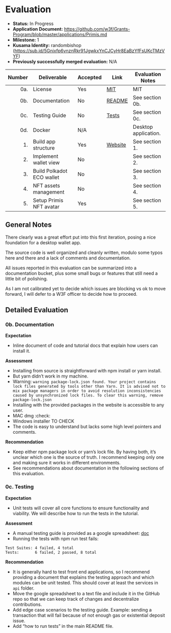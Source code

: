 # Evaluation



- **Status:** In Progress
- **Application Document:** https://github.com/w3f/Grants-Program/blob/master/applications/Primis.md
- **Milestone:** 1
- **Kusama Identity:** randombishop (https://sub.id/5Gnixfp6vnznRkr91JgwkxYnCJCyHr8EaBzYfFsUKcTMzVYF)
- **Previously successfully merged evaluation:** N/A



| Number | Deliverable                    | Accepted | Link                                                             | Evaluation Notes                                            | 
| -----: | ------------------------------ | -------- | ---------------------------------------------------------------- | ----------------------------------------------------------- |
|    0a. | License                        | Yes      | [MIT](https://github.com/Primis-Labs/client/blob/main/LICENSE)   | MIT                                                         |
|    0b. | Documentation                  | No       | [README](https://github.com/Primis-Labs/client)                    | See section 0b.                                             |
|    0c. | Testing Guide                  | No       | [Tests](https://docs.google.com/spreadsheets/d/1DccCJUEu7HLUpQYrh6QBfJ1wuRyPeMBWoAsppco-nEU/edit?usp=sharing) |See section 0c.  |
|    0d. | Docker                         | N/A      |                                                                  |Desktop application.                                         |
|     1. | Build app structure            | Yes      | [Website](https://primis.cc/)                                       |See section 1.                                               | 
|     2. | Implement wallet view          | No       |                                                                  |See section 2.                              |
|     3. | Build Polkadot ECO wallet      | No       |                                                                  |See section 3.                              |
|     4. | NFT assets management          | No       |                                                                  |See section 4.                              |
|     5. | Setup Primis NFT avatar        | Yes      |                                                                  |See section 5.                              |



## General Notes

There clearly was a great effort put into this first iteration, posing a nice foundation for a desktop wallet app.

The source code is well organized and cleanly written, modulo some typos here and there and a lack of comments and documentation.

All issues reported in this evaluation can be summarized into a documentation bucket, plus some small bugs or features that still need a little bit of polishing.

As I am not calibrated yet to decide which issues are blocking vs ok to move forward, I will defer to a W3F officer to decide how to proceed.


## Detailed Evaluation

### 0b. Documentation

**Expectation** 
- Inline document of code and tutorial docs that explain how users can install it.

**Assessment**
- Installing from source is straightforward with npm install or yarn install. 
- But yarn didn’t work in my machine.
- Warning: 
```warning package-lock.json found. Your project contains lock files generated by tools other than Yarn. It is advised not to mix package managers in order to avoid resolution inconsistencies caused by unsynchronized lock files. To clear this warning, remove package-lock.json```
- Installing with the provided packages in the website is accessible to any user.
- MAC dmg :check:
- Windows installer TO CHECK
- The code is easy to understand but lacks some high level pointers and comments.

**Recommendation**
- Keep either npm package lock or yarn’s lock file. By having both, it’s unclear which one is the source of truth. I recommend keeping only one and making sure it works in different environments.
- See recommendations about documentation in the following sections of this evaluation.


### 0c. Testing

**Expectation**
- Unit tests will cover all core functions to ensure functionality and viability. We will describe how to run the tests in the tutorial.

**Assessment**
- A manual testing guide is provided as a google spreadsheet:
[doc](https://docs.google.com/spreadsheets/d/1DccCJUEu7HLUpQYrh6QBfJ1wuRyPeMBWoAsppco-nEU/edit?usp=sharing)
- Running the tests with npm run test fails:
```
Test Suites: 4 failed, 4 total
Tests:       6 failed, 2 passed, 8 total
```

**Recommendation**
- It is generally hard to test front end applications, so I recommend providing a document that explains the testing approach and which modules can be unit tested. This should cover at least the services in `api` folder.
- Move the google spreadsheet to a text file and include it in the GitHub repo so that we can keep track of changes and decentralize contributions.
- Add edge case scenarios to the testing guide. Example: sending a transaction that will fail because of not enough gas or existential deposit issue.
- Add “how to run tests” in the main README file.
